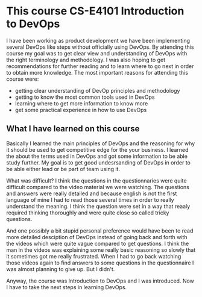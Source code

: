 # This course CS-E4101 Introduction to DevOps
I have been working as product development we have been implementing several DevOps like steps without officially using DevOps.
By attending this course my goal was to get clear view and understanding of DevOps with the right terminology and methodology. 
I was also hoping to get recommendations for further reading and to learn where to go next in order to obtain more knowledge.
The most important reasons for attending this course were:

- getting clear understanding of DevOp principles and methodology
- getting to know the most common tools used in DevOps
- learning where to get more information to know more
- get some practical experience in how to use DevOps

## What I have learned on this course
Basically I learned the main principles of DevOps and the reasoning for why it should be used to get competitive edge for the your business. I learned the about the terms used in DevOps and got some information to be able study further. My goal is to get good undesrsanding of DevOps in order to be able either lead or be part of team using it.

What was difficult? I think the questions in the questionnaries were quite difficult compared to the video material we were watching. The questions and answers were really detailed and because english is not the first language of mine I had to read those several times in order to really understand the meaning. I think the question were set in a way that reaaly required thinking thoroughly and were quite close so called tricky questions.

And one possibly a bit stupid personal preference would have been to read more detailed desciption of DevOps instead of going back and forth with the videos which were quite vague compared to get questions. I think the man in the videos was explaining some really basic reasoning so slowly that it sometimes got me really frustrated. When I had to go back watching those videos again to find answers to some questions in the questionnaire I was almost planning to give up. But I didn't.

Anyway, the course was Introduction to DevOps and I was introduced. Now  I have to take the next steps in learning DevOps.
